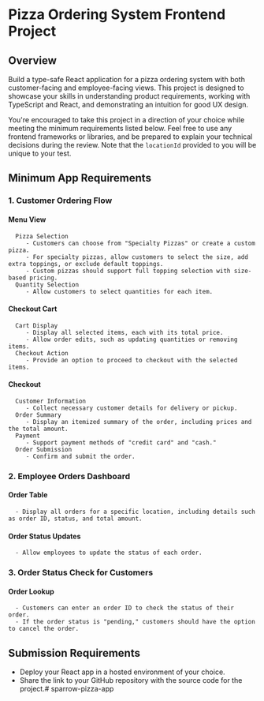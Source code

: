 # Pizza Ordering System Frontend Project

## Overview
Build a type-safe React application for a pizza ordering system with both customer-facing and employee-facing views. This project is designed to showcase your skills in understanding product requirements, working with TypeScript and React, and demonstrating an intuition for good UX design.

You're encouraged to take this project in a direction of your choice while meeting the minimum requirements listed below. Feel free to use any frontend frameworks or libraries, and be prepared to explain your technical decisions during the review. Note that the `locationId` provided to you will be unique to your test.

## Minimum App Requirements

### 1. Customer Ordering Flow
   #### Menu View
      Pizza Selection
         - Customers can choose from "Specialty Pizzas" or create a custom pizza.
         - For specialty pizzas, allow customers to select the size, add extra toppings, or exclude default toppings.
         - Custom pizzas should support full topping selection with size-based pricing.
      Quantity Selection
         - Allow customers to select quantities for each item.
   #### Checkout Cart
      Cart Display
         - Display all selected items, each with its total price.
         - Allow order edits, such as updating quantities or removing items.
      Checkout Action
         - Provide an option to proceed to checkout with the selected items.
   #### Checkout
      Customer Information
         - Collect necessary customer details for delivery or pickup.
      Order Summary
         - Display an itemized summary of the order, including prices and the total amount.
      Payment
         - Support payment methods of "credit card" and "cash."
      Order Submission
         - Confirm and submit the order.

### 2. Employee Orders Dashboard
   #### Order Table
      - Display all orders for a specific location, including details such as order ID, status, and total amount.
   #### Order Status Updates
      - Allow employees to update the status of each order.

### 3. Order Status Check for Customers
   #### Order Lookup
      - Customers can enter an order ID to check the status of their order.
      - If the order status is "pending," customers should have the option to cancel the order.

## Submission Requirements
- Deploy your React app in a hosted environment of your choice.
- Share the link to your GitHub repository with the source code for the project.# sparrow-pizza-app
